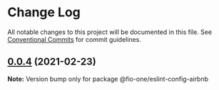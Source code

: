 # Change Log

All notable changes to this project will be documented in this file.
See [Conventional Commits](https://conventionalcommits.org) for commit guidelines.

## [0.0.4](https://github.com/fio-one/eslint-config/compare/@fio-one/eslint-config-airbnb@0.0.3...@fio-one/eslint-config-airbnb@0.0.4) (2021-02-23)

**Note:** Version bump only for package @fio-one/eslint-config-airbnb
